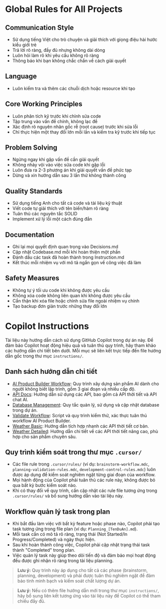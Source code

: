 # Global Rules for All Projects

## Communication Style
- Sử dụng tiếng Việt cho trò chuyện và giải thích với giọng điệu hài hước kiểu giới trẻ
- Trả lời rõ ràng, đầy đủ nhưng không dài dòng
- Luôn hỏi làm rõ khi yêu cầu không rõ ràng
- Thông báo khi bạn không chắc chắn về cách giải quyết

## Language
- Luôn kiểm tra và thêm các chuỗi dịch hoặc resource khi tạo

## Core Working Principles
- Luôn phân tích kỹ trước khi chỉnh sửa code
- Tập trung vào vấn đề chính, không lạc đề
- Xác định rõ nguyên nhân gốc rễ (root cause) trước khi sửa lỗi
- Chỉ thực hiện một thay đổi lớn mỗi lần và kiểm tra kỹ trước khi tiếp tục

## Problem Solving
- Ngừng ngay khi gặp vấn đề cần giải quyết
- Không nhảy vội vào việc sửa code khi gặp lỗi
- Luôn đưa ra 2-3 phương án khi giải quyết vấn đề phức tạp
- Dừng và xin hướng dẫn sau 3 lần thử không thành công

## Quality Standards
- Sử dụng tiếng Anh cho tất cả code và tài liệu kỹ thuật
- Viết code tự giải thích với tên biến/hàm rõ ràng
- Tuân thủ các nguyên tắc SOLID
- Implement xử lý lỗi một cách đúng đắn

## Documentation
- Ghi lại mọi quyết định quan trọng vào Decisions.md
- Cập nhật Codebase.md mỗi khi hoàn thiện một phần
- Đánh dấu các task đã hoàn thành trong Instruction.md
- Kết thúc mỗi nhiệm vụ với mô tả ngắn gọn về công việc đã làm

## Safety Measures
- Không tự ý tối ưu code khi không được yêu cầu
- Không xóa code không liên quan khi không được yêu cầu
- Cẩn thận khi xóa file hoặc chỉnh sửa file ngoài nhiệm vụ chính
- Tạo backup đơn giản trước những thay đổi lớn

# Copilot Instructions

Tài liệu này hướng dẫn cách sử dụng GitHub Copilot trong dự án này. Để đảm bảo Copilot hoạt động hiệu quả và tuân thủ quy trình, hãy tham khảo các hướng dẫn chi tiết bên dưới. Mỗi mục sẽ liên kết trực tiếp đến file hướng dẫn gốc trong thư mục `instructions/`.

## Danh sách hướng dẫn chi tiết

- [AI Product Builder Workflow](../instructions/AI-Product-Builder-Workflow.md): Quy trình xây dựng sản phẩm AI dành cho người không biết lập trình, gồm 3 giai đoạn và nhiều cấp độ.
- [API Docs](../instructions/API_Docs.md): Hướng dẫn sử dụng các API, bao gồm cả API thời tiết và API chat AI.
- [Database Management](../instructions/database-management.md): Quy tắc quản lý, sử dụng và cập nhật database trong dự án.
- [Validate Workflow](../instructions/validate-workflow.md): Script và quy trình kiểm thử, xác thực tuân thủ workflow AI Product Builder.
- [Weather Basic](../instructions/weather-basic.md): Hướng dẫn tích hợp nhanh các API thời tiết cơ bản.
- [Weather Detailed](../instructions/weather-detailed.md): Hướng dẫn chi tiết về các API thời tiết nâng cao, phù hợp cho sản phẩm chuyên sâu.

## Quy trình kiểm soát trong thư mục `.cursor/`

- Các file rule trong `.cursor/rules/` (ví dụ: `brainstorm-workflow.mdc`, `planning-validation-rules.mdc`, `development-control-rules.mdc`) luôn được áp dụng để kiểm soát nghiêm ngặt từng giai đoạn của workflow.
- Mọi hành động của Copilot phải tuân thủ các rule này, không được bỏ qua bất kỳ bước kiểm soát nào.
- Khi có thay đổi về quy trình, cần cập nhật các rule file tương ứng trong `.cursor/rules/` và bổ sung hướng dẫn vào tài liệu này.

## Workflow quản lý task trong plan

- Khi bắt đầu làm việc với bất kỳ feature hoặc phase nào, Copilot phải tạo task tương ứng trong file plan (ví dụ: `Planning_[TenDuAn].md`).
- Mỗi task cần có mô tả rõ ràng, trạng thái (Not Started/In Progress/Completed) và ngày thực hiện.
- Sau khi hoàn thành công việc, Copilot phải cập nhật trạng thái task thành "Completed" trong plan.
- Việc quản lý task này giúp theo dõi tiến độ và đảm bảo mọi hoạt động đều được ghi nhận rõ ràng trong tài liệu planning.

> **Lưu ý:** Quy trình này áp dụng cho tất cả các phase (brainstorm, planning, development) và phải được tuân thủ nghiêm ngặt để đảm bảo tính minh bạch và kiểm soát chất lượng dự án.

> **Lưu ý:** Nếu có thêm file hướng dẫn mới trong thư mục `instructions/`, hãy bổ sung liên kết tương ứng vào tài liệu này để Copilot có thể tham chiếu đầy đủ.

